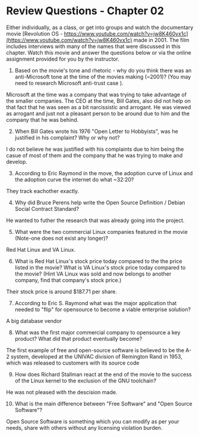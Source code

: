 # Review Questions - Chapter 02

Either individually, as a class, or get into groups and watch the documentary movie [Revolution OS - https://www.youtube.com/watch?v=jw8K460vx1c](https://www.youtube.com/watch?v=jw8K460vx1c) made in 2001.  The film includes interviews with many of the names that were discussed in this chapter.  Watch this movie and answer the questions below or via the online assignment provided for you by the instructor.


1. Based on the movie's tone and rhetoric - why do you think there was an anti-Microsoft tone at the time of the movies making (~2001)? (You may need to research Microsoft anti-trust case ).

Microsoft at the time was a company that was trying to take advantage of the smaller companies. The CEO at the time, Bill Gates, also did not help on that fact that he was seen as a bit narcissistic and arrogant. He was viewed as arrogant and just not a pleasant person to be around due to him and the company that he was behind.

2. When Bill Gates wrote his 1976 "Open Letter to Hobbyists", was he justified in his complaint? Why or why not?

I do not believe he was justified with his complaints due to him being the casue of most of them and the company that he was trying to make and develop.

3. According to Eric Raymond in the move, the adoption curve of Linux and the adoption curve the internet do what ~32:20?

They track eachother exactly.

4. Why did Bruce Perens help write the Open Source Definition / Debian Social Contract Standard?

He wanted to futher the research that was already going into the project.

5. What were the two commercial Linux companies featured in the movie (Note-one does not exist any longer)?

Red Hat Linux and VA Linux.

6. What is Red Hat Linux's stock price today compared to the the price listed in the movie? What is VA Linux's stock price today compared to the movie? (Hint VA Linux was sold and now belongs to another company, find that company's stock price.)

Their stock price is around $187.71 per share.

7. According to Eric S. Raymond what was the major application that needed to "flip" for opensource to become a viable enterprise solution?

A big database vendor

8. What was the first major commercial company to opensource a key product? What did that product eventually become?

The first example of free and open-source software is believed to be the A-2 system, developed at the UNIVAC division of Remington Rand in 1953, which was released to customers with its source code

9. How does Richard Stallman react at the end of the movie to the success of the Linux kernel to the exclusion of the GNU toolchain?

He was not pleased with the descision made.

10. What is the main difference between "Free Software" and "Open Source Software"?

Open Source Software is something which you can modify as per your needs, share with others without any licensing violation burden.